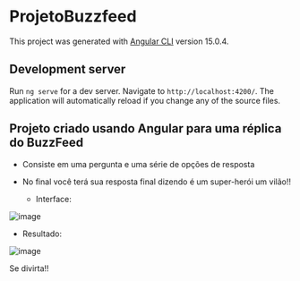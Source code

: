 # ProjetoBuzzfeed

This project was generated with [Angular CLI](https://github.com/angular/angular-cli) version 15.0.4.

## Development server

Run `ng serve` for a dev server. Navigate to `http://localhost:4200/`. The application will automatically reload if you change any of the source files.

## Projeto criado usando Angular para uma réplica do BuzzFeed

- Consiste em uma pergunta e uma série de opções de resposta
- No final você terá sua resposta final dizendo é um super-herói um vilão!!

  - Interface:
  
![image](https://user-images.githubusercontent.com/52607671/211094628-db1e1893-7ddc-4bbb-9f19-a5151feda31c.png)


   - Resultado:
  
![image](https://user-images.githubusercontent.com/52607671/211094742-e2907cc8-9855-4beb-b7c4-98965040c21a.png)

  
  Se divirta!!
